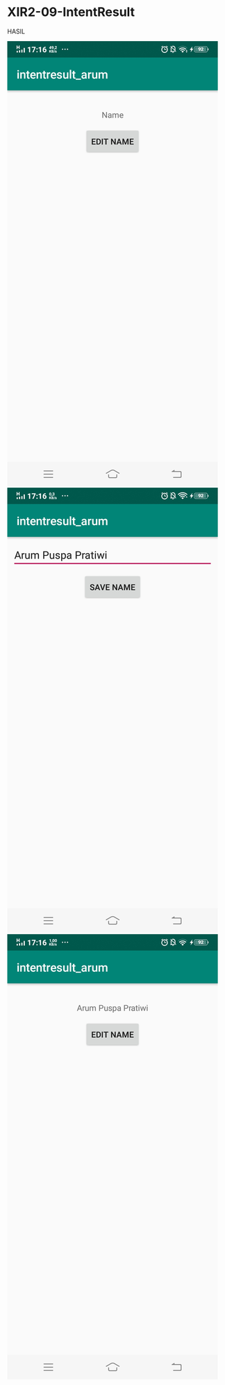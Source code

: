 # XIR2-09-IntentResult

HASIL

![alt text](https://github.com/ArumPuspaPratiwi/XIR2-09-IntentResult/blob/master/intentr1.jpg)
![alt text](https://github.com/ArumPuspaPratiwi/XIR2-09-IntentResult/blob/master/intentr2.jpg)
![alt text](https://github.com/ArumPuspaPratiwi/XIR2-09-IntentResult/blob/master/intentr3.jpg)
